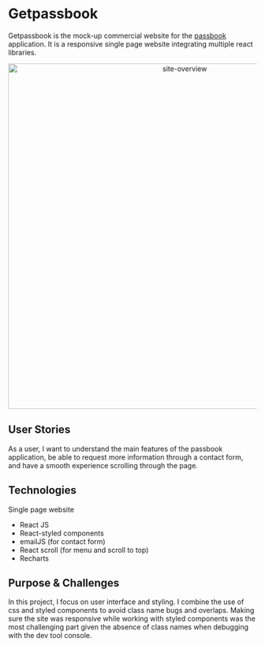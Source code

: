 # Getpassbook

Getpassbook is the mock-up commercial website for the [passbook](https://github.com/samyfrey/passbook) application. 
It is a responsive single page website integrating multiple react libraries. 

<p align="center">
<img src="http://g.recordit.co/P56Vf9kozS.gif" alt="site-overview" width="700" >
</p>

## User Stories

As a user, I want to understand the main features of the passbook application, be able to request more information through a contact form, and have a smooth experience scrolling through the page. 

## Technologies

Single page website 
- React JS 
- React-styled components
- emailJS (for contact form)
- React scroll (for menu and scroll to top)
- Recharts

## Purpose & Challenges

In this project, I focus on user interface and styling. I combine the use of css and styled components to avoid class name bugs and overlaps. 
Making sure the site was responsive while working with styled components was the most challenging part given the absence of class names when debugging with the dev tool console. 
